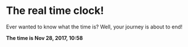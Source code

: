 # The real time clock!

Ever wanted to know what the time is? Well, your journey is about to end!

**The time is Nov 28, 2017, 10:58**